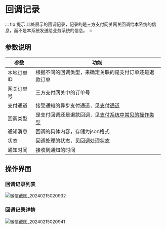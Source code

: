 # 回调记录
::: tip 提示
此处展示的回调记录，记录的是三方支付网关网关回调给本系统的信息，而不是本系统发送给业务系统的信息。
:::
## 参数说明

| 参数     | 功能                                                                                       |
|--------|------------------------------------------------------------------------------------------|
| 本地订单ID | 根据不同的回调类型，来确定关联的是支付订单还是退款订单                                                              |
| 网关订单号  | 三方支付网关中的订单号                                                                              |
| 支付通道   | 接受通知的异步支付通道，见[支付通道](/open/guides/other/常量和状态表.md#支付通道-paychannelenum)                  |
| 回调类型   | 是支付回调还是退款回调，见[支付系统中常见的操作类型](/open/guides/other/常量和状态表.md#支付系统中常见的操作类型-paymenttypeenum) |
| 通知消息   | 回调的具体内容，存储为json格式                                                                        |
| 状态     | 回调处理的状态，见[回调处理状态](/open/guides/other/常量和状态表.md#支付回调处理状态-paycallbackstatusenum)                                                                                 |
| 通知时间   | 接收到通知的时间                                                                                 |

## 操作界面
### 回调记录列表
![微信截图_20240215020932](https://jsd.cdn.zzko.cn/gh/xxm1995/picx-images-hosting@master/daxpay/微信截图_20240215020932.6emsoyuix800.webp)

### 回调记录详情
![微信截图_20240215020941](https://jsd.cdn.zzko.cn/gh/xxm1995/picx-images-hosting@master/daxpay/微信截图_20240215020941.6beiebqw34g0.webp)
